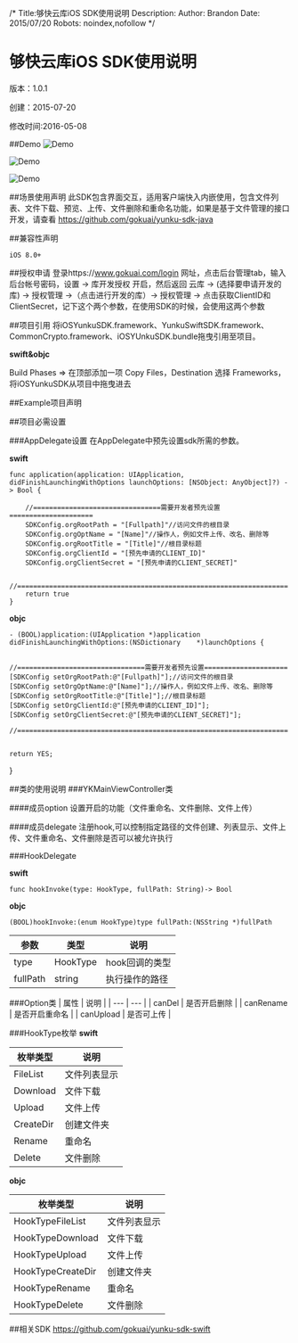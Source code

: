 /*
Title:够快云库iOS SDK使用说明
Description:
Author: Brandon
Date: 2015/07/20
Robots: noindex,nofollow
*/

# 够快云库iOS SDK使用说明

版本：1.0.1

创建：2015-07-20

修改时间:2016-05-08

##Demo
![Demo](/Screenshot/1.PNG)	

![Demo](/Screenshot/2.PNG)	

![Demo](/Screenshot/3.PNG)

##场景使用声明
此SDK包含界面交互，适用客户端快入内嵌使用，包含文件列表、文件下载、预览、上传、文件删除和重命名功能，如果是基于文件管理的接口开发，请查看 https://github.com/gokuai/yunku-sdk-java

##兼容性声明

	iOS 8.0+

##授权申请
登录https://www.gokuai.com/login 网址，点击后台管理tab，输入后台帐号密码，设置 -> 库开发授权 开启，然后返回 云库 -> (选择要申请开发的库) -> 授权管理 ->（点击进行开发的库）-> 授权管理 -> 点击获取ClientID和ClientSecret，记下这个两个参数，在使用SDK的时候，会使用这两个参数


##项目引用
将iOSYunkuSDK.framework、YunkuSwiftSDK.framework、CommonCrypto.framework、iOSYUnkuSDK.bundle拖曳引用至项目。

**swift&objc**

Build Phases => 在顶部添加一项 Copy Files，Destination 选择 Frameworks，将iOSYunkuSDK从项目中拖曳进去


##Example项目声明

##项目必需设置

###AppDelegate设置
在AppDelegate中预先设置sdk所需的参数。

**swift**

	func application(application: UIApplication, didFinishLaunchingWithOptions launchOptions: [NSObject: AnyObject]?) -> Bool {

        //================================需要开发者预先设置=====================
        SDKConfig.orgRootPath = "[Fullpath]"//访问文件的根目录
        SDKConfig.orgOptName = "[Name]"//操作人，例如文件上传、改名、删除等
        SDKConfig.orgRootTitle = "[Title]"//根目录标题
        SDKConfig.orgClientId = "[预先申请的CLIENT_ID]"
        SDKConfig.orgClientSecret = "[预先申请的CLIENT_SECRET]"
        
         //====================================================================
        return true
    }


**objc**

	- (BOOL)application:(UIApplication *)application didFinishLaunchingWithOptions:(NSDictionary 	*)launchOptions {

    
    //================================需要开发者预先设置=====================
    [SDKConfig setOrgRootPath:@"[Fullpath]"];//访问文件的根目录
    [SDKConfig setOrgOptName:@"[Name]"];//操作人，例如文件上传、改名、删除等
    [SDKConfig setOrgRootTitle:@"[Title]"];//根目录标题
    [SDKConfig setOrgClientId:@"[预先申请的CLIENT_ID]"];
    [SDKConfig setOrgClientSecret:@"[预先申请的CLIENT_SECRET]"];
    
    //====================================================================

    
    return YES;
}

##类的使用说明
###YKMainViewController类

####成员option
设置开启的功能（文件重命名、文件删除、文件上传）

####成员delegate
注册hook,可以控制指定路径的文件创建、列表显示、文件上传、文件重命名、文件删除是否可以被允许执行

###HookDelegate

**swift**

	func hookInvoke(type: HookType, fullPath: String)-> Bool

**objc**

	(BOOL)hookInvoke:(enum HookType)type fullPath:(NSString *)fullPath
	
| 参数 | 类型 |说明 |
| --- | --- | --- |
| type | HookType |  hook回调的类型 |
| fullPath | string |  执行操作的路径 |

###Option类
| 属性 | 说明 |
| --- | --- |
| canDel | 是否开启删除 | 
| canRename | 是否开启重命名 | 
| canUpload | 是否可上传 | 

###HookType枚举
**swift**

| 枚举类型 | 说明 |
| --- | --- |
| FileList | 文件列表显示 | 
| Download | 文件下载 | 
| Upload | 文件上传 | 
| CreateDir |创建文件夹 |
| Rename | 重命名 |
| Delete | 文件删除 |

**objc**

| 枚举类型 | 说明 |
| --- | --- |
| HookTypeFileList | 文件列表显示 | 
| HookTypeDownload | 文件下载 | 
| HookTypeUpload | 文件上传 | 
| HookTypeCreateDir |创建文件夹 |
| HookTypeRename | 重命名 |
| HookTypeDelete | 文件删除 |
    

##相关SDK
https://github.com/gokuai/yunku-sdk-swift

